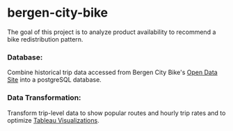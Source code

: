 # bergen-city-bike

The goal of this project is to analyze product availability to recommend a bike redistribution pattern. 

### Database:
Combine historical trip data accessed from Bergen City Bike's [Open Data Site](https://bergenbysykkel.no/en/open-data) into a postgreSQL database.

### Data Transformation:
Transform trip-level data to show popular routes and hourly trip rates and to optimize [Tableau Visualizations](https://public.tableau.com/views/BergenCityBikeProductAvailability/ShortStory?:language=en-US&:display_count=n&:origin=viz_share_link).
